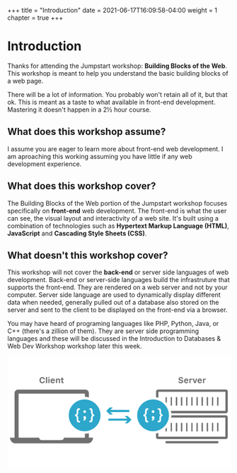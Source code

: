 +++
title = "Introduction"
date = 2021-06-17T16:09:58-04:00
weight = 1
chapter = true
+++

# Introduction

Thanks for attending the Jumpstart workshop: **Building Blocks of the Web**. This workshop is meant to help you understand the basic building blocks of a web page. 

There will be a lot of information. You probably won't retain all of it, but that ok. This is meant as a taste to what available in front-end development. Mastering it doesn't happen in a 2½ hour course. 

## What does this workshop assume?

I assume you are eager to learn more about front-end web development. I am aproaching this working assuming you have little if any web development experience. 

## What does this workshop cover?

The Building Blocks of the Web portion of the Jumpstart workshop focuses specifically on **front-end** web development. The front-end is what the user can see, the visual layout and interactivity of a web site. It's built using a combination of technologies such as **Hypertext Markup Language (HTML)**, **JavaScript** and **Cascading Style Sheets (CSS)**.

## What doesn't this workshop cover?

This workshop will not cover the **back-end** or server side languages of web development. Back-end or server-side languages build the infrastruture that supports the front-end. They are rendered on a web server and not by your computer. Server side language are used to dynamically display different data when needed, generally pulled out of a database also stored on the server and sent to the client to be displayed on the front-end via a browser.

You may have heard of programing languages like PHP, Python, Java, or C++ (there's a zillion of them). They are server side programming languages and these will be discussed in the Introduction to Databases & Web Dev Workshop workshop later this week.  

![client-side server-side](images/client-side-vs-server-side-rendering.png)
